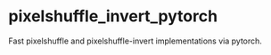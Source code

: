 # pixelshuffle_invert_pytorch
 Fast pixelshuffle and pixelshuffle-invert implementations via pytorch.

